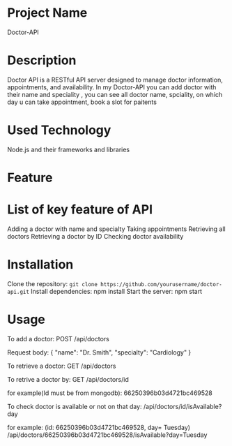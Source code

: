 # Project Name
Doctor-API
# Description
Doctor API is a RESTful API server designed to manage doctor information, appointments, and availability. In my Doctor-API you can add doctor with their name and speciality , you can see all doctor name, spciality, on which day u can take appointment, book a slot for paitents
# Used Technology
Node.js and their frameworks and libraries
# Feature
# List of key feature of API
Adding a doctor with name and specialty
Taking appointments
Retrieving all doctors
Retrieving a doctor by ID
Checking doctor availability
# Installation
Clone the repository: `git clone https://github.com/yourusername/doctor-api.git`
Install dependencies: npm install
Start the server: npm start
# Usage
To add a doctor: POST /api/doctors 


Request body: { "name": "Dr. Smith", "specialty": "Cardiology" }


To retrieve a doctor: GET /api/doctors

To retrive a doctor by: GET /api/doctors/id

for example(Id must be from mongodb): 66250396b03d4721bc469528

To check doctor is available or not on that day: /api/doctors/id/isAvailable?day

for example: (id: 66250396b03d4721bc469528, day= Tuesday) /api/doctors/66250396b03d4721bc469528/isAvailable?day=Tuesday

